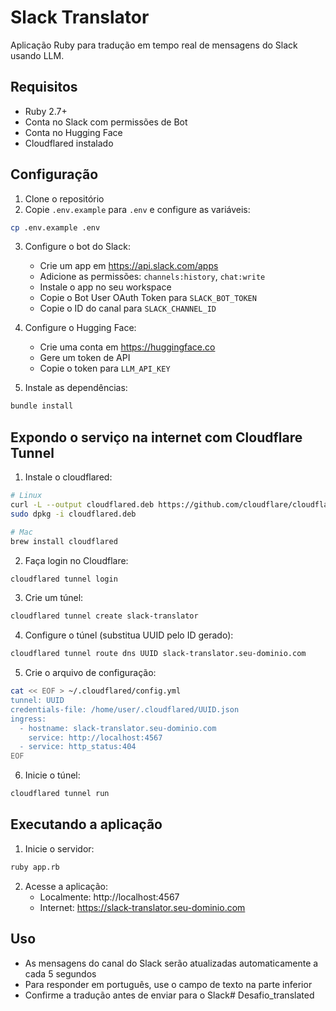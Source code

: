 # Slack Translator

Aplicação Ruby para tradução em tempo real de mensagens do Slack usando LLM.

## Requisitos

- Ruby 2.7+
- Conta no Slack com permissões de Bot
- Conta no Hugging Face
- Cloudflared instalado

## Configuração

1. Clone o repositório
2. Copie `.env.example` para `.env` e configure as variáveis:
```bash
cp .env.example .env
```

3. Configure o bot do Slack:
   - Crie um app em https://api.slack.com/apps
   - Adicione as permissões: `channels:history`, `chat:write`
   - Instale o app no seu workspace
   - Copie o Bot User OAuth Token para `SLACK_BOT_TOKEN`
   - Copie o ID do canal para `SLACK_CHANNEL_ID`

4. Configure o Hugging Face:
   - Crie uma conta em https://huggingface.co
   - Gere um token de API
   - Copie o token para `LLM_API_KEY`

5. Instale as dependências:
```bash
bundle install
```

## Expondo o serviço na internet com Cloudflare Tunnel

1. Instale o cloudflared:
```bash
# Linux
curl -L --output cloudflared.deb https://github.com/cloudflare/cloudflared/releases/latest/download/cloudflared-linux-amd64.deb
sudo dpkg -i cloudflared.deb

# Mac
brew install cloudflared
```

2. Faça login no Cloudflare:
```bash
cloudflared tunnel login
```

3. Crie um túnel:
```bash
cloudflared tunnel create slack-translator
```

4. Configure o túnel (substitua UUID pelo ID gerado):
```bash
cloudflared tunnel route dns UUID slack-translator.seu-dominio.com
```

5. Crie o arquivo de configuração:
```bash
cat << EOF > ~/.cloudflared/config.yml
tunnel: UUID
credentials-file: /home/user/.cloudflared/UUID.json
ingress:
  - hostname: slack-translator.seu-dominio.com
    service: http://localhost:4567
  - service: http_status:404
EOF
```

6. Inicie o túnel:
```bash
cloudflared tunnel run
```

## Executando a aplicação

1. Inicie o servidor:
```bash
ruby app.rb
```

2. Acesse a aplicação:
   - Localmente: http://localhost:4567
   - Internet: https://slack-translator.seu-dominio.com

## Uso

- As mensagens do canal do Slack serão atualizadas automaticamente a cada 5 segundos
- Para responder em português, use o campo de texto na parte inferior
- Confirme a tradução antes de enviar para o Slack# Desafio_translated
